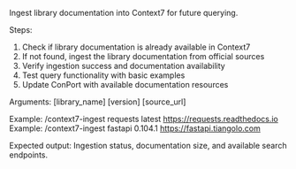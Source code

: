 Ingest library documentation into Context7 for future querying.

Steps:
1. Check if library documentation is already available in Context7
2. If not found, ingest the library documentation from official sources
3. Verify ingestion success and documentation availability
4. Test query functionality with basic examples
5. Update ConPort with available documentation resources

Arguments: [library_name] [version] [source_url]

Example: /context7-ingest requests latest https://requests.readthedocs.io
Example: /context7-ingest fastapi 0.104.1 https://fastapi.tiangolo.com

Expected output: Ingestion status, documentation size, and available search endpoints.